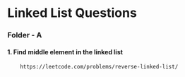 # Linked List Questions

### Folder - A

#### 1. Find middle element in the linked list
        https://leetcode.com/problems/reverse-linked-list/
